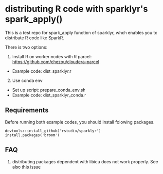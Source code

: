 # distributing R code with sparklyr's spark_apply()

This is a test repo for spark_apply function of sparklyr, whch enables you to distribute R code like SparkR.

There is two options:

1. Install R on worker nodes with R parcel: https://github.com/chezou/cloudera-parcel
- Example code: dist_sparklyr.r

2. Use conda env
- Set up script: prepare_conda_env.sh
- Example code: dist_sparklyr_conda.r


## Requirements

Before running both example codes, you should install folowing packages.

```
devtools::install_github("rstudio/sparklyr")
install.packages('broom')
```

## FAQ

1. distributing packages dependent with libicu does not work properly. See also [this issue](https://github.com/chezou/cloudera-parcel/issues/2)
